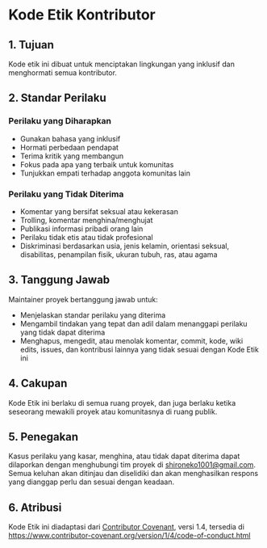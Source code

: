 # Kode Etik Kontributor

## 1. Tujuan

Kode etik ini dibuat untuk menciptakan lingkungan yang inklusif dan menghormati semua kontributor.

## 2. Standar Perilaku

### Perilaku yang Diharapkan

- Gunakan bahasa yang inklusif
- Hormati perbedaan pendapat
- Terima kritik yang membangun
- Fokus pada apa yang terbaik untuk komunitas
- Tunjukkan empati terhadap anggota komunitas lain

### Perilaku yang Tidak Diterima

- Komentar yang bersifat seksual atau kekerasan
- Trolling, komentar menghina/menghujat
- Publikasi informasi pribadi orang lain
- Perilaku tidak etis atau tidak profesional
- Diskriminasi berdasarkan usia, jenis kelamin, orientasi seksual, disabilitas, penampilan fisik, ukuran tubuh, ras, atau agama

## 3. Tanggung Jawab

Maintainer proyek bertanggung jawab untuk:
- Menjelaskan standar perilaku yang diterima
- Mengambil tindakan yang tepat dan adil dalam menanggapi perilaku yang tidak dapat diterima
- Menghapus, mengedit, atau menolak komentar, commit, kode, wiki edits, issues, dan kontribusi lainnya yang tidak sesuai dengan Kode Etik ini

## 4. Cakupan

Kode Etik ini berlaku di semua ruang proyek, dan juga berlaku ketika seseorang mewakili proyek atau komunitasnya di ruang publik.

## 5. Penegakan

Kasus perilaku yang kasar, menghina, atau tidak dapat diterima dapat dilaporkan dengan menghubungi tim proyek di shironeko1001@gmail.com. Semua keluhan akan ditinjau dan diselidiki dan akan menghasilkan respons yang dianggap perlu dan sesuai dengan keadaan.

## 6. Atribusi

Kode Etik ini diadaptasi dari [Contributor Covenant][homepage], versi 1.4, tersedia di https://www.contributor-covenant.org/version/1/4/code-of-conduct.html

[homepage]: https://www.contributor-covenant.org 
